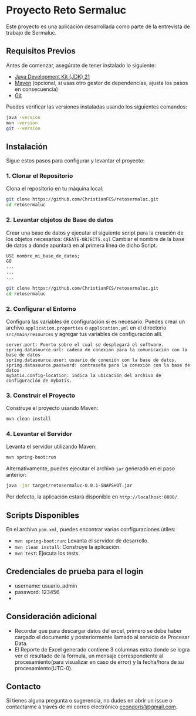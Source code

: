 # Proyecto Reto Sermaluc

Este proyecto es una aplicación desarrollada como parte de la entrevista de trabajo de Sermaluc.

## Requisitos Previos

Antes de comenzar, asegúrate de tener instalado lo siguiente:

- [Java Development Kit (JDK) 21](https://www.oracle.com/java/technologies/javase-jdk21-downloads.html)
- [Maven](https://maven.apache.org/) (opcional, si usas otro gestor de dependencias, ajusta los pasos en consecuencia)
- [Git](https://git-scm.com/)

Puedes verificar las versiones instaladas usando los siguientes comandos:

```bash
java -version
mvn -version
git --version
```

## Instalación

Sigue estos pasos para configurar y levantar el proyecto:

### 1. Clonar el Repositorio

Clona el repositorio en tu máquina local:

```bash
git clone https://github.com/ChristianFCS/retosermaluc.git
cd retosermaluc
```

### 2. Levantar objetos de Base de datos

Crear una base de datos y ejecutar el siguiente script para la creación de los objetos necesarios:
`CREATE-OBJECTS.sql`
Cambiar el nombre de la base de datos a donde apuntará en al primera línea de dicho Script.
```bash
USE nombre_mi_base_de_datos;
GO
...
...
...
```

```bash
git clone https://github.com/ChristianFCS/retosermaluc.git
cd retosermaluc
```

### 2. Configurar el Entorno

Configura las variables de configuración si es necesario. Puedes crear un archivo `application.properties` o `application.yml` en el directorio `src/main/resources` y agregar tus variables de configuración allí. 

```
server.port: Puerto sobre el cual se desplegará el software.
spring.datasource.url: cadena de conexión para la comunicación con la base de datos
spring.datasource.user: usuario de conexión con la base de datos.
spring.datasource.password: contraseña para la conexión con la base de datos
mybatis.config-location: indica la ubicación del archivo de configuración de mybatis.
```

### 3. Construir el Proyecto

Construye el proyecto usando Maven:

```bash
mvn clean install
```

### 4. Levantar el Servidor

Levanta el servidor utilizando Maven:

```bash
mvn spring-boot:run
```

Alternativamente, puedes ejecutar el archivo `jar` generado en el paso anterior:

```bash
java -jar target/retosermaluc-0.0.1-SNAPSHOT.jar
```

Por defecto, la aplicación estará disponible en `http://localhost:8080/`.

## Scripts Disponibles

En el archivo `pom.xml`, puedes encontrar varias configuraciones útiles:

- `mvn spring-boot:run`: Levanta el servidor de desarrollo.
- `mvn clean install`: Construye la aplicación.
- `mvn test`: Ejecuta los tests.

## Credenciales de prueba para el login
- username: usuario_admin
- password: 123456
- 
## Consideración adicional
- Recordar que para descargar datos del excel, primero se debe haber cargado el documento y posteriormente llamado al servicio de Procesar Data.
- El Reporte de Excel generado contiene 3 columnas extra donde se logra ver el resultado de la fórmula, un mensaje correspondiente al procesamiento(para visualizar en caso de error) y la fecha/hora de su procesamiento(UTC-0).

## Contacto

Si tienes alguna pregunta o sugerencia, no dudes en abrir un issue o contactarme a través de mi correo electrónico [ccondoris1@gmail.com](mailto:ccondoris1@gmail.com).
